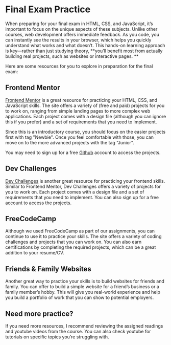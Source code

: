 # Final Exam Practice

When preparing for your final exam in HTML, CSS, and JavaScript, it’s important to focus on the unique aspects of these subjects. Unlike other courses, web development offers immediate feedback. As you code, you can instantly see the results in your browser, which helps you quickly understand what works and what doesn’t. This hands-on learning approach is key—rather than just studying theory, **you’ll benefit most from actually building real projects, such as websites or interactive pages.  **

Here are some resources for you to explore in preparation for the final exam:

## Frontend Mentor

[Frontend Mentor](https://www.frontendmentor.io/) is a great resource for practicing your HTML, CSS, and JavaScript skills. The site offers a variety of (free and paid) projects for you to work on, ranging from simple landing pages to more complex web applications. Each project comes with a design file (although you can ignore this if you prefer) and a set of requirements that you need to implement.

Since this is an introductory course, you should focus on the easier projects first with tag "Newbie". Once you feel comfortable with those, you can move on to the more advanced projects with the tag "Junior". 

You may need to sign up for a free [Github](https://www.github.com) account to access the projects.

## Dev Challenges

[Dev Challenges](https://devchallenges.io) is another great resource for practicing your frontend skills. Similar to Frontend Mentor, Dev Challenges offers a variety of projects for you to work on. Each project comes with a design file and a set of requirements that you need to implement. You can also sign up for a free account to access the projects.

## FreeCodeCamp

Although we used FreeCodeCamp as part of our assignments, you can continue to use it to practice your skills. The site offers a variety of coding challenges and projects that you can work on. You can also earn certifications by completing the required projects, which can be a great addition to your resume/CV.

## Friends & Family Websites

Another great way to practice your skills is to build websites for friends and family. You can offer to build a simple website for a friend’s business or a family member’s hobby. This will give you real-world experience and help you build a portfolio of work that you can show to potential employers.

## Need more practice?

If you need more resources, I recommend reviewing the assigned readings and youtube videos from the course. You can also check youtube for tutorials on specific topics you’re struggling with. 
